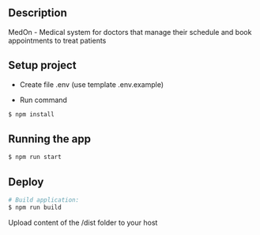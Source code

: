 ## Description

MedOn - Medical system for doctors that manage their schedule and book appointments to treat patients

## Setup project
- Create file .env (use template .env.example)

- Run command

```bash
$ npm install
```

## Running the app

```bash
$ npm run start
```

## Deploy

```bash
# Build application:
$ npm run build
```

Upload content of the /dist folder to your host
